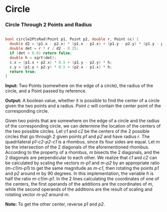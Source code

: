 # Circle

### Circle Through 2 Points and Radius

```cpp

bool circle2PtsRad(Point p1, Point p2, double r, Point &c) {
  double d2 = (p1.x - p2.x) * (p1.x - p2.x) + (p1.y - p2.y) * (p1.y - p2.y);
  double det = r * r / d2 - 0.25;
  if (det < 0.0) return false;
  double h = sqrt(det);
  c.x = (p1.x + p2.x) * 0.5 + (p1.y - p2.y) * h;
  c.y = (p1.y + p2.y) * 0.5 + (p2.x - p1.x) * h;
  return true;
}

```

**Input:** Two Points (somewhere on the edge of a circle), the radius of the circle, and a Point passed by reference.

**Output:** A boolean value, whether it is possible to find the center of a circle given the two points and a radius. Point _c_ will contain the center point of the corresponding circle.

Given two points that are somewhere on the edge of a circle and the radius of the corresponding circle, we can determine the location of the centers of the two possible circles. Let _c1_ and _c2_ be the centers of the 2 possible circles that go through 2 given points _p1_ and _p2_ and have radius _r_. The quadrilateral _p1_-_c2_-_p2_-_c1_ is a rhombus, since its four sides are equal. Let _m_ be the intersection of the 2 diagonals of the aforementioned rhombus. According to the property of a rhombus, _m_ bisects the 2 diagonals, and the 2 diagonals are perpendicular to each other. We realize that _c1_ and _c2_ can be calculated by scaling the vectors _m-p1_ and _m-p2_ by an appropriate ratio (_m-c1_/_m-p1_) to get the same magnitude as _m-c1_, then rotating the points _p1_ and _p2_ around _m_ by 90 degrees. In this implementation, the variable _h_ is half the ratio _m-c1_/_m-p1_. In the 2 lines calculating the coordinates of one of the centers, the first operands of the additions are the coordinates of _m_, while the second operands of the additions are the result of scaling and rotating vector _m-p2_ around _m_.

**Note:** To get the other center, reverse _p1_ and _p2_.
